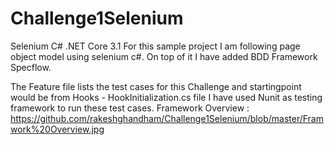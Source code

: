 # Challenge1Selenium

Selenium C# .NET Core 3.1
For this sample project I am following page object model using selenium c#. 
On top of it I have added BDD Framework Specflow. 

The Feature file lists the test cases for this Challenge and startingpoint would be from Hooks - HookInitialization.cs file
I have used Nunit as testing framework to run these test cases. 
Framework Overview : https://github.com/rakeshghandham/Challenge1Selenium/blob/master/Framwork%20Overview.jpg

